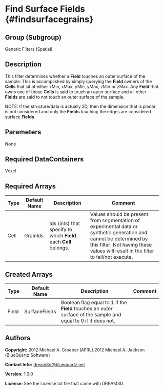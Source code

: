 Find Surface Fields {#findsurfacegrains}
==========

## Group (Subgroup) ##
Generic Filters (Spatial)

## Description ##
This filter determines whether a **Field** touches an outer surface of the sample. This is accomplished by simply querying the **Field** owners of the **Cells** that sit at either xMin, xMax, yMin, yMax, zMin or zMax.
Any **Field** that owns one of those **Cells** is said to touch an outer surface and all other **Fields** are said to not touch an outer surface of the sample.


NOTE: If the structure/data is actually 2D, then the dimension that is planar is not considered and only the **Fields** touching the edges are considered surface **Fields**.


## Parameters ##
None

## Required DataContainers ##
Voxel

## Required Arrays ##

| Type | Default Name | Description | Comment |
|------|--------------|-------------|---------|
| Cell | GrainIds | Ids (ints) that specify to which **Field** each **Cell** belongs. | Values should be present from segmentation of experimental data or synthetic generation and cannot be determined by this filter. Not having these values will result in the filter to fail/not execute. |

## Created Arrays ##

| Type | Default Name | Description | Comment |
|------|--------------|-------------|---------|
| Field | SurfaceFields | Boolean flag equal to 1 if the **Field** touches an outer surface of the sample and equal to 0 if it does not. |  |

## Authors ##

**Copyright:** 2012 Michael A. Groeber (AFRL),2012 Michael A. Jackson (BlueQuartz Software)

**Contact Info:** dream3d@bluequartz.net

**Version:** 1.0.0

**License:**  See the License.txt file that came with DREAM3D.



